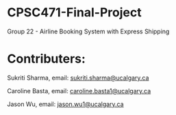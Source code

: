 # CPSC471-Final-Project

Group 22 - Airline Booking System with Express Shipping

# Contributers:
Sukriti Sharma, email: sukriti.sharma@ucalgary.ca

Caroline Basta, email: caroline.basta1@ucalgary.ca

Jason Wu, email: jason.wu1@ucalgary.ca
